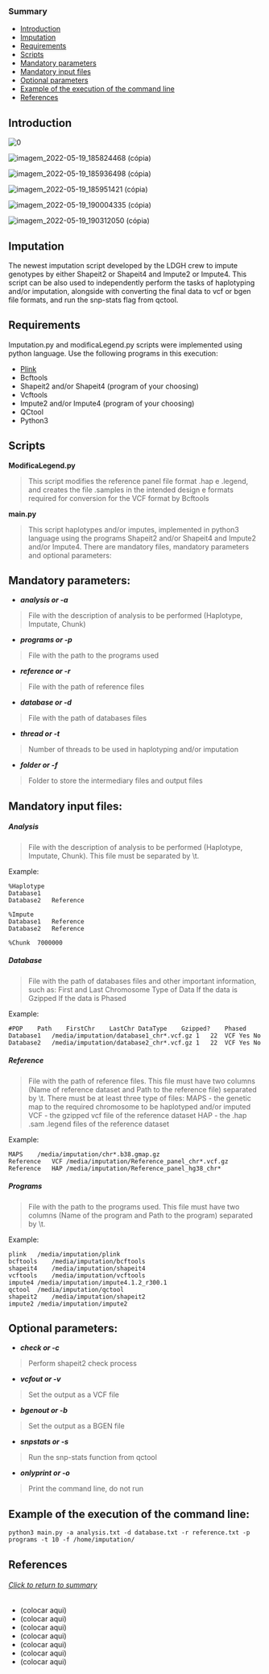 ### Summary


- [Introduction](#introduction)
- [Imputation](#imputation)
- [Requirements](#requirements)
- [Scripts](#scripts)
- [Mandatory parameters](#mandatory-parameters)
- [Mandatory input files](#mandatory-input-files)
- [Optional parameters](#optional-parameters)
- [Example of the execution of the command line](#example-of-the-execution-of-the-command-line)
- [References](#references)

## Introduction 


![0](https://user-images.githubusercontent.com/73356412/169386169-38ec0c4e-d84c-4ada-acd0-488940120644.png)

![imagem_2022-05-19_185824468 (cópia)](https://user-images.githubusercontent.com/73356412/169386287-ed0f3215-1a91-4171-8b91-8faccb8b883e.png)

![imagem_2022-05-19_185936498 (cópia)](https://user-images.githubusercontent.com/73356412/169386358-e090711e-3452-4487-bc95-930a2f5c6893.png)

![imagem_2022-05-19_185951421 (cópia)](https://user-images.githubusercontent.com/73356412/169386407-2d6f60e6-a076-4537-a26d-c7e0673f4774.png)

![imagem_2022-05-19_190004335 (cópia)](https://user-images.githubusercontent.com/73356412/169386411-896ab0b3-ff19-4e4c-8fec-a0e5976cd913.png)

![imagem_2022-05-19_190312050 (cópia)](https://user-images.githubusercontent.com/73356412/169386424-b3433b62-9c66-4de1-bb18-b36a5b8952b5.png)

## Imputation


The newest imputation script developed by the LDGH crew to impute genotypes by either Shapeit2 or Shapeit4 and Impute2 or Impute4. This script can be also used to independently perform the tasks of haplotyping and/or imputation, alongside with converting the final data to vcf or bgen file formats, and run the snp-stats flag from qctool.

 
## Requirements


Imputation.py and modificaLegend.py scripts were implemented using python language. Use the following programs in this execution:

* [Plink](https://www.cog-genomics.org/plink/)
* Bcftools
* Shapeit2 and/or Shapeit4 (program of your choosing)
* Vcftools
* Impute2 and/or Impute4 (program of your choosing)
* QCtool
* Python3

## Scripts


**ModificaLegend.py**

> This script modifies the reference panel file format .hap e .legend, and creates the file .samples in the intended design e formats required for conversion for the VCF format by Bcftools

**main.py**

> This script haplotypes and/or imputes, implemented in python3 language using the programs Shapeit2 and/or Shapeit4 and Impute2 and/or Impute4. There are mandatory files, mandatory parameters and optional parameters:


## Mandatory parameters:


* ***analysis or -a***		
> File with the description of analysis to be performed (Haplotype, Imputate, Chunk)

* ***programs or -p***	
> File with the path to the programs used

* ***reference or -r***	
 > File with the path of reference files

* ***database or -d***	
> File with the path of databases files

* ***thread or -t***		
> Number of threads to be used in haplotyping and/or imputation

* ***folder or -f***		
> Folder to store the intermediary files and output files


## Mandatory input files:

##### Analysis


> File with the description of analysis to be performed (Haplotype, Imputate, Chunk). This file must be separated by \t.

Example:
````
%Haplotype
Database1
Database2	Reference

%Impute
Database1	Reference
Database2	Reference

%Chunk	7000000
````

##### Database

> File with the path of databases files and other important information, such as: 
First and Last Chromosome
Type of Data
If the data is Gzipped
If the data is Phased

Example:

````
#POP	Path	FirstChr	LastChr	DataType	Gzipped?	Phased
Database1	/media/imputation/database1_chr*.vcf.gz	1	22	VCF	Yes	No
Database2	/media/imputation/database2_chr*.vcf.gz	1	22	VCF	Yes	No
````

##### Reference


> File with the path of reference files. This file must have two columns (Name of reference dataset and Path to the reference file) separated by \t. There must be at least three type of files:
MAPS - the genetic map to the required chromosome to be haplotyped and/or imputed
VCF - the gzipped vcf file of the reference dataset
HAP - the .hap .sam .legend files of the reference dataset

Example:

```
MAPS	/media/imputation/chr*.b38.gmap.gz
Reference	VCF	/media/imputation/Reference_panel_chr*.vcf.gz
Reference	HAP	/media/imputation/Reference_panel_hg38_chr*
```

##### Programs

> File with the path to the programs used. This file must have two columns (Name of the program and Path to the program) separated by \t.

Example:
```
plink	/media/imputation/plink
bcftools	/media/imputation/bcftools
shapeit4	/media/imputation/shapeit4
vcftools	/media/imputation/vcftools
impute4	/media/imputation/impute4.1.2_r300.1
qctool	/media/imputation/qctool
shapeit2	/media/imputation/shapeit2
impute2	/media/imputation/impute2
```

## Optional parameters:
* ***check or -c***		
> Perform shapeit2 check process

* ***vcfout or -v***		
> Set the output as a VCF file
 
* ***bgenout or -b***		
> Set the output as a BGEN file
 
* ***snpstats or -s***	
> Run the snp-stats function from qctool
 
* ***onlyprint or -o***	
> Print the command line, do not run

## Example of the execution of the command line:
````
python3 main.py -a analysis.txt -d database.txt -r reference.txt -p programs -t 10 -f /home/imputation/
````
## References
###### [Click to return to summary](#summary)

* (colocar aqui)
* (colocar aqui)
* (colocar aqui)
* (colocar aqui)
* (colocar aqui)
* (colocar aqui)
* (colocar aqui)
